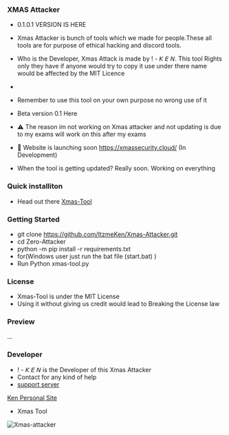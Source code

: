### XMAS Attacker


- 0.1.0.1 VERSION IS HERE

- Xmas Attacker is bunch of tools which we made for people.These all tools are for purpose of ethical hacking and discord tools.

- Who is the Developer, Xmas Attack is made by ! - 𝘒 𝘌 𝘕. This tool Rights only they have if anyone would try to copy it use under there name would be affected by the MIT Licence 
- 
- Remember to use this tool on your own purpose no wrong use of it

- Beta version  0.1 Here

- ⚠️ The reason im not working on Xmas attacker and not updating  is due to my exams will work on this after my exams 

- 📣 Website is launching soon https://xmassecurity.cloud/ (In Development)

- When the tool is getting updated? Really soon. Working on everything 


### Quick installiton 

- Head out there [Xmas-Tool](https://github.com/ItzmeKen/Xmas-Attacker/releases/tag/xmas-attacker)

### Getting Started
-  git clone https://github.com/ItzmeKen/Xmas-Attacker.git
- cd Zero-Attacker
- python -m pip install -r requirements.txt
- for(Windows user just run the bat file (start.bat) )
- Run Python xmas-tool.py 


### License

- Xmas-Tool  is under the MIT License
- Using it without giving us credit would lead to Breaking the License law

### Preview
...


### Developer 
- ! - 𝘒 𝘌 𝘕 is the Developer of this Xmas Attacker
- Contact for any kind of help 
- [support server](https://www.guilded.gg/i/EAJ5NbY2)


[Ken Personal Site](https://www.itzmeken.xyz/)


- Xmas Tool

<p align="left"> <img src="https://komarev.com/ghpvc/?username=AsjasOooO&label=Profile%20views&color=0e75b6&style=flat" alt="Xmas-attacker" /> </p> 

